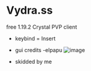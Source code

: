 # Vydra.ss
free 1.19.2 Crystal PVP client
-  keybind = Insert

-  gui credits -elpapu
![image](https://github.com/0vel/cwhack_vydra.ss/assets/134466741/edf4e40d-1dd7-4385-8c35-3f8879204a26)

-  skidded by me
